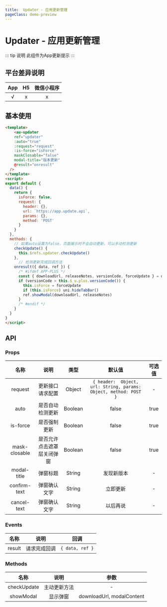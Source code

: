 ```yaml
---
title:  Updater - 应用更新管理
pageClass: demo-preview
---
```


<DemoPreview url="pages/components/updater"/>

# Updater - 应用更新管理

::: tip 说明
此组件为App更新提示
:::

## 平台差异说明
|  App  |  H5   | 微信小程序 |
| :---: | :---: | :--------: |
|   √   |   x   |     x      |

## 基本使用

```html
<template>
	<au-updater 
    ref="updater" 
    :auto="true" 
    :request="request" 
    :is-force="isForce" 
    maskClosable="false"
    modal-title="版本更新" 
    @result="onresult" 
  />
</template>
<script>
export default {
  data() {
    return {
	  isForce: false,
      request: {
        header: {},
        url: `https://app.update.api`,
        params: {},
        method: 'POST'
      }
    }
  },
  methods: {
    // 如果auto设置为false，页面展示时不会自动更新，可以手动检测更新
    checkUpdate() {
      this.$refs.updater.checkUpdate()
    },
	  // 检测更新完成回调方法 
    onresult({ data, ref }) {
      /* #ifdef APP-PLUS */
      const { downloadUrl, releaseNotes, versionCode, forceUpdate } = data.appVersions
      if (versionCode > this.$_u.plus.versionCode()) {
        this.isForce = forceUpdate
        if (this.isForce) uni.hideTabBar()
        ref.showModal(downloadUrl, releaseNotes)
      }
      /* #endif */
    }
  }
}
</script>
```

## API
### Props
| 名称 | 说明 | 类型 | 默认值 | 可选值 |
| :--: | :--: | :--: | :--: | :--: |
| request | 更新接口请求配置 | Object | `{ header:  Object, url: String, params: Object, method: POST }` | - |
| auto | 是否自动检测更新 | Boolean | false | true |
| is-force | 是否强制更新 | Boolean | false | true |
| mask-closable | 是否允许点击遮罩层关闭弹窗 | Boolean | false | true |
| modal-title | 弹窗标题 | String | 发现新版本 | - |
| confirm-text | 弹窗确认文字 | String | 立即更新 | - |
| cancel-text | 弹窗确认文字 | String | 以后再说 | - |

### Events
| 名称 | 说明 | 回调 |
| :--: | :--: | :--: |
| result | 请求完成回调 |   `{ data, ref }` |

### Methods
| 名称 | 说明 | 参数 |
| :--: | :--: | :--: |
| checkUpdate | 主动更新方法 | - |
| showModal | 显示弹窗 | downloadUrl, modalContent |

